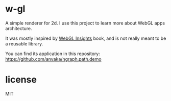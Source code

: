 # w-gl

A simple renderer for 2d. I use this project to learn more about WebGL apps
architecture.

It was mostly inspired by [WebGL Insights](http://www.webglinsights.com/) book,
and is not really meant to be a reusable library.

You can find its application in this repository: https://github.com/anvaka/ngraph.path.demo

# license

MIT
